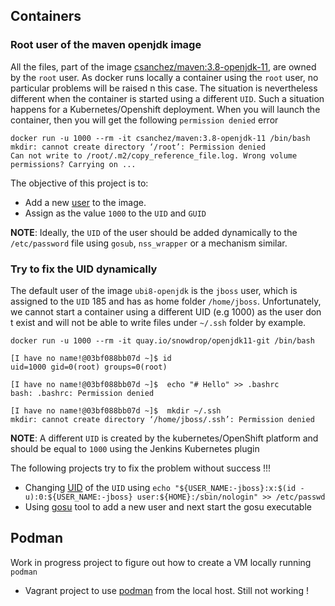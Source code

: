 ## Containers

### Root user of the maven openjdk image 

All the files, part of the image [csanchez/maven:3.8-openjdk-11](https://github.com/carlossg/docker-maven), are owned by the `root` user. As docker runs locally
a container using the `root` user, no particular problems will be raised n this case. 
The situation is nevertheless different when the container is started using a different `UID`. Such a situation happens for a Kubernetes/Openshift deployment.
When you will launch the container, then you will get the following `permission denied` error

```shell script
docker run -u 1000 --rm -it csanchez/maven:3.8-openjdk-11 /bin/bash
mkdir: cannot create directory ‘/root’: Permission denied
Can not write to /root/.m2/copy_reference_file.log. Wrong volume permissions? Carrying on ...
```

The objective of this project is to:
- Add a new [user](./maven-jdk-adduser) to the image. 
- Assign as the value `1000` to the `UID` and `GUID`

**NOTE**: Ideally, the `UID` of the user should be added dynamically to the `/etc/password` file using `gosub`, `nss_wrapper` or a mechanism similar.
  
### Try to fix the UID dynamically

The default user of the image `ubi8-openjdk` is the `jboss` user, which is assigned to the `UID` 185 and has as home folder `/home/jboss`.
Unfortunately, we cannot start a container using a different UID (e.g 1000) as the user don t exist and will not be able to write files under `~/.ssh` folder by example.

```shell script
docker run -u 1000 --rm -it quay.io/snowdrop/openjdk11-git /bin/bash

[I have no name!@03bf088bb07d ~]$ id
uid=1000 gid=0(root) groups=0(root)

[I have no name!@03bf088bb07d ~]$  echo "# Hello" >> .bashrc
bash: .bashrc: Permission denied

[I have no name!@03bf088bb07d ~]$  mkdir ~/.ssh
mkdir: cannot create directory ‘/home/jboss/.ssh’: Permission denied
```

**NOTE**: A different `UID` is created by the kubernetes/OpenShift platform and should be equal to `1000` using the Jenkins Kubernetes plugin

The following projects try to fix the problem without success !!!

- Changing [UID](./uid/) of the `UID` using `echo "${USER_NAME:-jboss}:x:$(id -u):0:${USER_NAME:-jboss} user:${HOME}:/sbin/nologin" >> /etc/passwd`
- Using [gosu](./gosu/) tool to add a new user and next start the gosu executable

## Podman

Work in progress project to figure out how to create a VM locally running `podman`

- Vagrant project to use [podman](./podman) from the local host. Still not working !